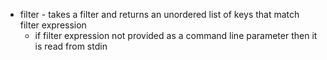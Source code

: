 + filter - takes a filter and returns an unordered list of keys that match filter expression
  + if filter expression not provided as a command line parameter then it is read from stdin
